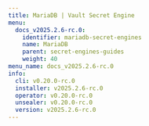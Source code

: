 ```yaml
---
title: MariaDB | Vault Secret Engine
menu:
  docs_v2025.2.6-rc.0:
    identifier: mariadb-secret-engines
    name: MariaDB
    parent: secret-engines-guides
    weight: 40
menu_name: docs_v2025.2.6-rc.0
info:
  cli: v0.20.0-rc.0
  installer: v2025.2.6-rc.0
  operator: v0.20.0-rc.0
  unsealer: v0.20.0-rc.0
  version: v2025.2.6-rc.0
---
```


